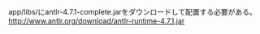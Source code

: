 app/libs/にantlr-4.7.1-complete.jarをダウンロードして配置する必要がある。
http://www.antlr.org/download/antlr-runtime-4.7.1.jar
